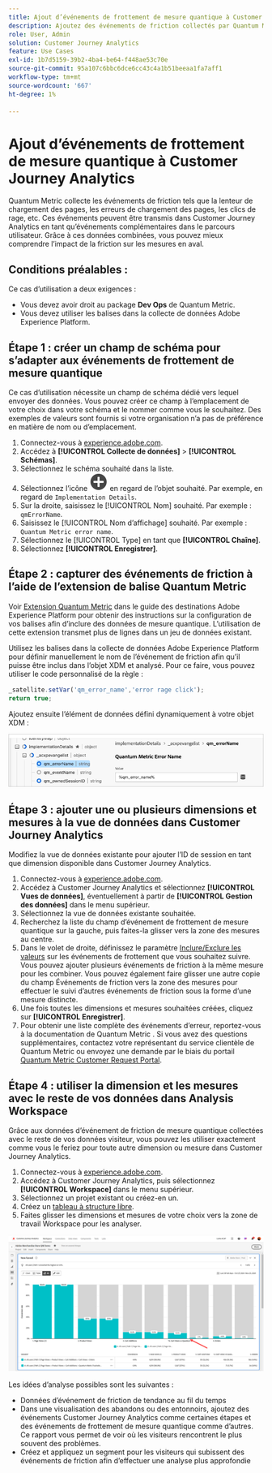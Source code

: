 ```yaml
---
title: Ajout d’événements de frottement de mesure quantique à Customer Journey Analytics
description: Ajoutez des événements de friction collectés par Quantum Metric aux données comportementales de Customer Journey Analytics pour approfondir les informations dans CJA.
role: User, Admin
solution: Customer Journey Analytics
feature: Use Cases
exl-id: 1b7d5159-39b2-4ba4-be64-f448ae53c70e
source-git-commit: 95a107c6bbc6dce6cc43c4a1b51beeaa1fa7aff1
workflow-type: tm+mt
source-wordcount: '667'
ht-degree: 1%

---
```


# Ajout d’événements de frottement de mesure quantique à Customer Journey Analytics

Quantum Metric collecte les événements de friction tels que la lenteur de chargement des pages, les erreurs de chargement des pages, les clics de rage, etc. Ces événements peuvent être transmis dans Customer Journey Analytics en tant qu’événements complémentaires dans le parcours utilisateur. Grâce à ces données combinées, vous pouvez mieux comprendre l’impact de la friction sur les mesures en aval.

## Conditions préalables :

Ce cas d’utilisation a deux exigences :

* Vous devez avoir droit au package **Dev Ops** de Quantum Metric.
* Vous devez utiliser les balises dans la collecte de données Adobe Experience Platform.

## Étape 1 : créer un champ de schéma pour s’adapter aux événements de frottement de mesure quantique

Ce cas d’utilisation nécessite un champ de schéma dédié vers lequel envoyer des données. Vous pouvez créer ce champ à l’emplacement de votre choix dans votre schéma et le nommer comme vous le souhaitez. Des exemples de valeurs sont fournis si votre organisation n’a pas de préférence en matière de nom ou d’emplacement.

1. Connectez-vous à [experience.adobe.com](https://experience.adobe.com).
1. Accédez à **[!UICONTROL Collecte de données]** > **[!UICONTROL Schémas]**.
1. Sélectionnez le schéma souhaité dans la liste.
1. Sélectionnez l’icône ![Ajouter un champ](/help/assets/icons/AddCircle.svg) en regard de l’objet souhaité. Par exemple, en regard de `Implementation Details`.
1. Sur la droite, saisissez le [!UICONTROL Nom] souhaité. Par exemple : `qmErrorName`.
1. Saisissez le [!UICONTROL Nom d’affichage] souhaité. Par exemple : `Quantum Metric error name`.
1. Sélectionnez le [!UICONTROL Type] en tant que **[!UICONTROL Chaîne]**.
1. Sélectionnez **[!UICONTROL Enregistrer]**.

## Étape 2 : capturer des événements de friction à l’aide de l’extension de balise Quantum Metric

Voir [Extension Quantum Metric](https://experienceleague.adobe.com/en/docs/experience-platform/destinations/catalog/analytics/quantum-metric) dans le guide des destinations Adobe Experience Platform pour obtenir des instructions sur la configuration de vos balises afin d’inclure des données de mesure quantique. L’utilisation de cette extension transmet plus de lignes dans un jeu de données existant.

Utilisez les balises dans la collecte de données Adobe Experience Platform pour définir manuellement le nom de l’événement de friction afin qu’il puisse être inclus dans l’objet XDM et analysé. Pour ce faire, vous pouvez utiliser le code personnalisé de la règle :

```js
_satellite.setVar('qm_error_name','error rage click');
return true;
```

Ajoutez ensuite l’élément de données défini dynamiquement à votre objet XDM :

![Capture d’écran du nom de l’erreur de mesure quantique](assets/error-name.png)

## Étape 3 : ajouter une ou plusieurs dimensions et mesures à la vue de données dans Customer Journey Analytics

Modifiez la vue de données existante pour ajouter l’ID de session en tant que dimension disponible dans Customer Journey Analytics.

1. Connectez-vous à [experience.adobe.com](https://experience.adobe.com).
1. Accédez à Customer Journey Analytics et sélectionnez **[!UICONTROL Vues de données]**, éventuellement à partir de **[!UICONTROL Gestion des données]** dans le menu supérieur.
1. Sélectionnez la vue de données existante souhaitée.
1. Recherchez la liste du champ d’événement de frottement de mesure quantique sur la gauche, puis faites-la glisser vers la zone des mesures au centre.
1. Dans le volet de droite, définissez le paramètre [Inclure/Exclure les valeurs](/help/data-views/component-settings/include-exclude-values.md) sur les événements de frottement que vous souhaitez suivre. Vous pouvez ajouter plusieurs événements de friction à la même mesure pour les combiner. Vous pouvez également faire glisser une autre copie du champ Événements de friction vers la zone des mesures pour effectuer le suivi d’autres événements de friction sous la forme d’une mesure distincte.
1. Une fois toutes les dimensions et mesures souhaitées créées, cliquez sur **[!UICONTROL Enregistrer]**.
1. Pour obtenir une liste complète des événements d’erreur, reportez-vous à la documentation de Quantum Metric . Si vous avez des questions supplémentaires, contactez votre représentant du service clientèle de Quantum Metric ou envoyez une demande par le biais du portail [Quantum Metric Customer Request Portal](https://community.quantummetric.com/s/public-support-page).

## Étape 4 : utiliser la dimension et les mesures avec le reste de vos données dans Analysis Workspace

Grâce aux données d’événement de friction de mesure quantique collectées avec le reste de vos données visiteur, vous pouvez les utiliser exactement comme vous le feriez pour toute autre dimension ou mesure dans Customer Journey Analytics.

1. Connectez-vous à [experience.adobe.com](https://experience.adobe.com).
1. Accédez à Customer Journey Analytics, puis sélectionnez **[!UICONTROL Workspace]** dans le menu supérieur.
1. Sélectionnez un projet existant ou créez-en un.
1. Créez un [tableau à structure libre](/help/analysis-workspace/visualizations/freeform-table/freeform-table.md).
1. Faites glisser les dimensions et mesures de votre choix vers la zone de travail Workspace pour les analyser.

![Graphique de friction](assets/friction-graph.png)

Les idées d’analyse possibles sont les suivantes :

* Données d’événement de friction de tendance au fil du temps
* Dans une visualisation des abandons ou des entonnoirs, ajoutez des événements Customer Journey Analytics comme certaines étapes et des événements de frottement de mesure quantique comme d’autres. Ce rapport vous permet de voir où les visiteurs rencontrent le plus souvent des problèmes.
* Créez et appliquez un segment pour les visiteurs qui subissent des événements de friction afin d’effectuer une analyse plus approfondie
